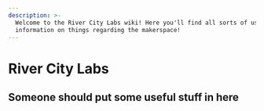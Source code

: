 ```yaml
---
description: >-
  Welcome to the River City Labs wiki! Here you'll find all sorts of useful
  information on things regarding the makerspace!
---
```


# River City Labs

## Someone should put some useful stuff in here

